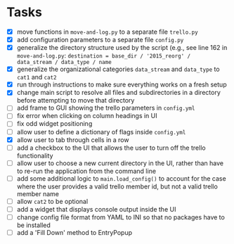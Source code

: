 # Tasks
- [x] move functions in `move-and-log.py` to a separate file `trello.py`
- [x] add configuration parameters to a separate file `config.py`
- [x] generalize the directory structure used by the script (e.g., see line 162 in `move-and-log.py`: `destination = base_dir / '2015_reorg' / data_stream / data_type / name`
- [x] generalize the organizational categories `data_stream` and `data_type` to `cat1` and `cat2`
- [x] run through instructions to make sure everything works on a fresh setup
- [x] change main script to resolve all files and subdirectories in a directory before attempting to move that directory
- [ ] add frame to GUI showing the trello parameters in `config.yml`
- [ ] fix error when clicking on column headings in UI
- [ ] fix odd widget positioning
- [ ] allow user to define a dictionary of flags inside `config.yml`
- [x] allow user to tab through cells in a row
- [ ] add a checkbox to the UI that allows the user to turn off the trello functionality
- [ ] allow user to choose a new current directory in the UI, rather than have to re-run the application from the command line
- [ ] add some additional logic to `main.load_config()` to account for the case where the user provides a valid trello member id, but not a valid trello member name
- [ ] allow `cat2` to be optional
- [ ] add a widget that displays console output inside the UI
- [ ] change config file format from YAML to INI so that no packages have to be installed
- [ ] add a 'Fill Down' method to EntryPopup
